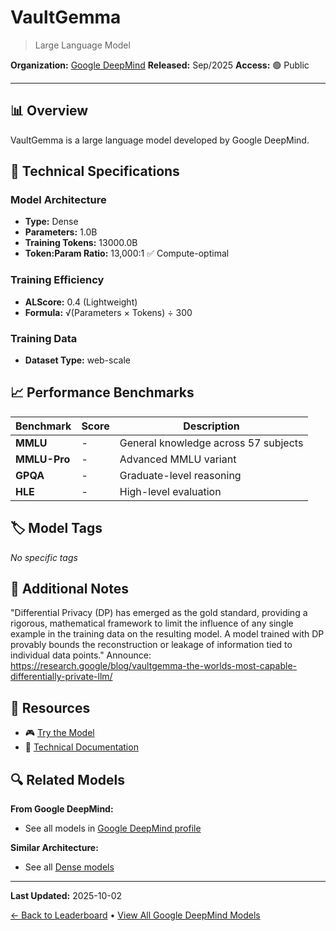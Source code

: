 # VaultGemma

> Large Language Model

**Organization:** [Google DeepMind](../../labs/google-deepmind.md)
**Released:** Sep/2025
**Access:** 🟢 Public

---

## 📊 Overview

VaultGemma is a large language model developed by Google DeepMind.

## 🔧 Technical Specifications

### Model Architecture
- **Type:** Dense
- **Parameters:** 1.0B
- **Training Tokens:** 13000.0B
- **Token:Param Ratio:** 13,000:1 ✅ Compute-optimal

### Training Efficiency
- **ALScore:** 0.4 (Lightweight)
- **Formula:** √(Parameters × Tokens) ÷ 300

### Training Data
- **Dataset Type:** web-scale

## 📈 Performance Benchmarks

| Benchmark | Score | Description |
|-----------|-------|-------------|
| **MMLU** | - | General knowledge across 57 subjects |
| **MMLU-Pro** | - | Advanced MMLU variant |
| **GPQA** | - | Graduate-level reasoning |
| **HLE** | - | High-level evaluation |

## 🏷️ Model Tags

_No specific tags_

## 📝 Additional Notes

"Differential Privacy (DP) has emerged as the gold standard, providing a rigorous, mathematical framework to limit the influence of any single example in the training data on the resulting model. A model trained with DP provably bounds the reconstruction or leakage of information tied to individual data points." Announce: https://research.google/blog/vaultgemma-the-worlds-most-capable-differentially-private-llm/

## 🔗 Resources

- 🎮 [Try the Model](https://huggingface.co/google/vaultgemma-1b)
- 📄 [Technical Documentation](https://services.google.com/fh/files/blogs/vaultgemma_tech_report.pdf)

## 🔍 Related Models

**From Google DeepMind:**
- See all models in [Google DeepMind profile](../../labs/google-deepmind.md)

**Similar Architecture:**
- See all [Dense models](../../architectures/dense.md)

---

**Last Updated:** 2025-10-02

[← Back to Leaderboard](../../README.md) • [View All Google DeepMind Models](../../labs/google-deepmind.md)
